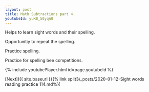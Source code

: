 ```yaml
---
layout: post
title: Math Subtractions part 4
youtubeId: yuK0_50yqA0
---
```

 
 
Helps to learn sight words and their spelling.

Opportunitiy to repeat the spelling. 

Practice spelling. 
 
Practice for spelling bee competitions. 
 
{% include youtubePlayer.html id=page.youtubeId %}
 
 

[Next]({{ site.baseurl }}{% link  split3/_posts/2020-01-12-Sight words reading practice 114.md%})
 
